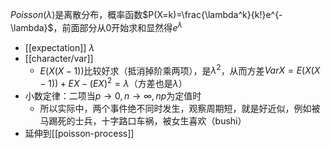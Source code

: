 $Poisson(\lambda)$是离散分布，概率函数$P(X=k)=\frac{\lambda^k}{k!}e^{-\lambda}$，前面部分从0开始求和显然得$e^\lambda$
- [[expectation]] $\lambda$
- [[character/var]]
  - $E(X(X-1))$比较好求（抵消掉阶乘两项），是$\lambda^2$，从而方差$VarX=E(X(X-1))+EX-(EX)^2=\lambda$（方差也是$\lambda$）
- 小数定律：二项当$p \to 0, n \to \infty, np$为定值时
  - 所以实际中，两个事件绝不同时发生，观察周期短，就是好近似，例如被马踢死的士兵，十字路口车祸，被女生喜欢（bushi）
- 延伸到[[poisson-process]]